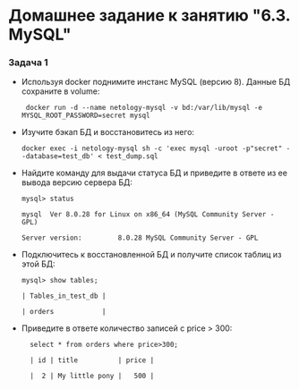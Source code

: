 # Домашнее задание к занятию "6.3. MySQL"

### Задача 1
- Используя docker поднимите инстанс MySQL (версию 8). Данные БД сохраните в volume:

       docker run -d --name netology-mysql -v bd:/var/lib/mysql -e MYSQL_ROOT_PASSWORD=secret mysql

- Изучите бэкап БД и восстановитесь из него:

      docker exec -i netology-mysql sh -c 'exec mysql -uroot -p"secret" --database=test_db' < test_dump.sql

- Найдите команду для выдачи статуса БД и приведите в ответе из ее вывода версию сервера БД:

      mysql> status
    
      mysql  Ver 8.0.28 for Linux on x86_64 (MySQL Community Server - GPL)
    
      Server version:         8.0.28 MySQL Community Server - GPL
- Подключитесь к восстановленной БД и получите список таблиц из этой БД:
    
      mysql> show tables;

      | Tables_in_test_db |

      | orders            |
- Приведите в ответе количество записей с price > 300:
    
    
        select * from orders where price>300;
        
        | id | title          | price |
            
        |  2 | My little pony |   500 |

